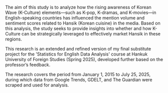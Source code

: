 The aim of this study is to analyze how the rising awareness of Korean Wave (K-Culture) elements—such as K-pop, K-dramas, and K-movies—in English-speaking countries has influenced the mention volume and sentiment scores related to Hansik (Korean cuisine) in the media. Based on this analysis, the study seeks to provide insights into whether and how K-Culture can be strategically leveraged to effectively market Hansik in these regions.

This research is an extended and refined version of my final substitute project for the 'Statistics for English Data Analysis' course at Hankuk University of Foreign Studies (Spring 2025), developed further based on the professor’s feedback.

The research covers the period from January 1, 2015 to July 25, 2025, during which data from Google Trends, GDELT, and The Guardian were scraped and used for analysis.
